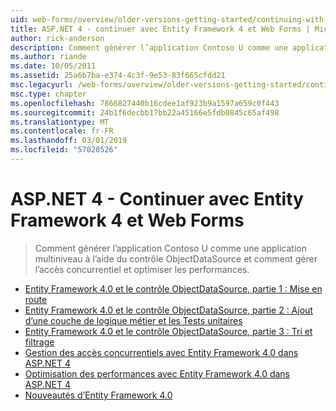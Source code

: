```yaml
---
uid: web-forms/overview/older-versions-getting-started/continuing-with-ef/index
title: ASP.NET 4 - continuer avec Entity Framework 4 et Web Forms | Microsoft Docs
author: rick-anderson
description: Comment générer l’application Contoso U comme une application multiniveau à l’aide du contrôle ObjectDataSource et comment gérer l’accès concurrentiel et optimiser les performances.
ms.author: riande
ms.date: 10/05/2011
ms.assetid: 25a6b7ba-e374-4c3f-9e53-83f665cfdd21
msc.legacyurl: /web-forms/overview/older-versions-getting-started/continuing-with-ef
msc.type: chapter
ms.openlocfilehash: 7866827440b16cdee1af923b9a1597a659c0f443
ms.sourcegitcommit: 24b1f6decbb17bb22a45166e5fdb0845c65af498
ms.translationtype: MT
ms.contentlocale: fr-FR
ms.lasthandoff: 03/01/2019
ms.locfileid: "57020526"
---
```

<a name="aspnet-4---continuing-with-entity-framework-4-and-web-forms"></a>ASP.NET 4 - Continuer avec Entity Framework 4 et Web Forms
====================
> Comment générer l’application Contoso U comme une application multiniveau à l’aide du contrôle ObjectDataSource et comment gérer l’accès concurrentiel et optimiser les performances.


- [Entity Framework 4.0 et le contrôle ObjectDataSource, partie 1 : Mise en route](using-the-entity-framework-and-the-objectdatasource-control-part-1-getting-started.md)
- [Entity Framework 4.0 et le contrôle ObjectDataSource, partie 2 : Ajout d’une couche de logique métier et les Tests unitaires](using-the-entity-framework-and-the-objectdatasource-control-part-2-adding-a-business-logic-layer-and-unit-tests.md)
- [Entity Framework 4.0 et le contrôle ObjectDataSource, partie 3 : Tri et filtrage](using-the-entity-framework-and-the-objectdatasource-control-part-3-sorting-and-filtering.md)
- [Gestion des accès concurrentiels avec Entity Framework 4.0 dans ASP.NET 4](handling-concurrency-with-the-entity-framework-in-an-asp-net-web-application.md)
- [Optimisation des performances avec Entity Framework 4.0 dans ASP.NET 4](maximizing-performance-with-the-entity-framework-in-an-asp-net-web-application.md)
- [Nouveautés d’Entity Framework 4.0](what-s-new-in-the-entity-framework-4.md)
